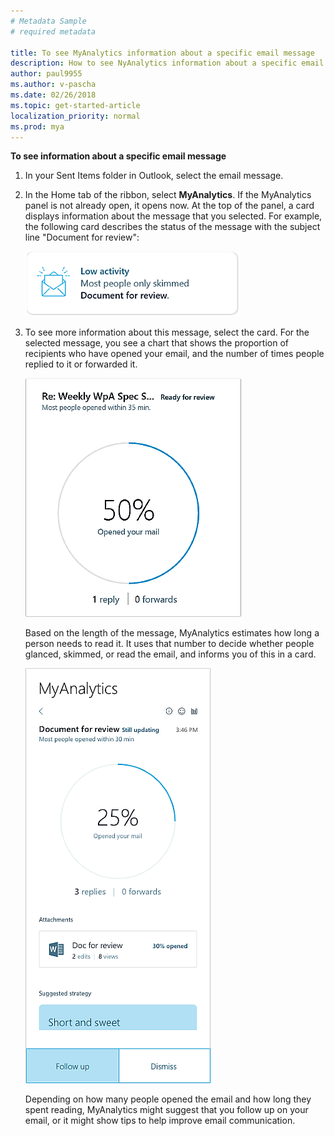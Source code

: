 ```yaml
---
# Metadata Sample
# required metadata

title: To see MyAnalytics information about a specific email message
description: How to see NyAnalytics information about a specific email message. 
author: paul9955
ms.author: v-pascha
ms.date: 02/26/2018
ms.topic: get-started-article
localization_priority: normal 
ms.prod: mya
---
```


**To see information about a specific email message**

1. In your Sent Items folder in Outlook, select the email message.  
2. In the Home tab of the ribbon, select **MyAnalytics**. If the MyAnalytics panel is not already open, it opens now. At the top of the panel, a card displays information about the message that you selected. For example, the following card describes the status of the message with the subject line "Document for review":
  
    <img src="../../Images/mya/use/low-activity.png" alt="Low activity">     

3. To see more information about this message, select the card. For the selected message, you see a chart that shows the proportion of recipients who have opened your email, and the number of times people replied to it or forwarded it. 

    <img src="../../Images/mya/use/50-percent-opened-ed.png" alt="Proportion of recipients who opened your email">

    Based on the length of the message, MyAnalytics estimates how long a person needs to read it. It uses that number to decide whether people glanced, skimmed, or read the email, and informs you of this in a card. 

    <img src="../../Images/mya/use/25-percent-opened.png" alt="Details about email message">

    Depending on how many people opened the email and how long they spent reading, MyAnalytics might suggest that you follow up on your email, or it might show tips to help improve email communication.